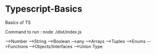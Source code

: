 # Typescript-Basics
Basics of TS

Command to run : node ./dist/index.js

-->Number
-->String
-->Boolean
-->any
-->Arrays
-->Tuples
-->Enums 
-->Functions
-->Objects/Interfaces
-->Union Type
